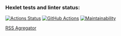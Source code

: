 ### Hexlet tests and linter status:
[![Actions Status](https://github.com/Surtt/frontend-project-lvl3/workflows/hexlet-check/badge.svg)](https://github.com/Surtt/frontend-project-lvl3/actions)
[![GitHub Actions](https://github.com/Surtt/frontend-project-lvl3/workflows/Node%20CI/badge.svg)](https://github.com/Surtt/frontend-project-lvl3/actions?query=workflow%3A%22Node+CI%22)
[![Maintainability](https://api.codeclimate.com/v1/badges/c5e07ca156420996586e/maintainability)](https://codeclimate.com/github/Surtt/frontend-project-lvl3/maintainability)

[RSS Agregator](https://frontend-project-lvl3-five-sable.vercel.app/)